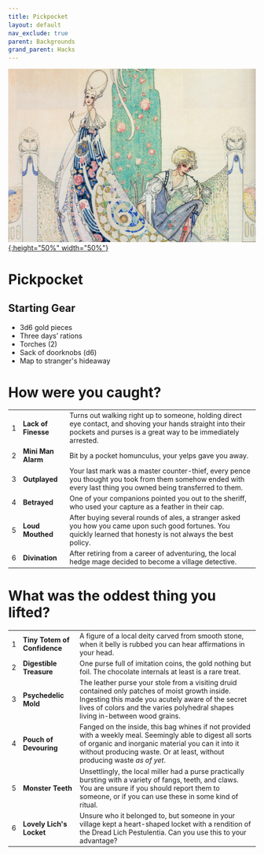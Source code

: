 ```yaml
---
title: Pickpocket
layout: default
nav_exclude: true
parent: Backgrounds
grand_parent: Hacks
---
```


[![Alt text](/img/backgrounds/pickpocket.jpg "East of the Sun and West of the Moon, illustrated by Kay Nielsen"){:height="50%" width="50%"}](/img/backgrounds/pickpocket.jpg)

# Pickpocket

## Starting Gear

- 3d6 gold pieces
- Three days’ rations
- Torches (2)
- Sack of doorknobs (d6)
- Map to stranger's hideaway

# How were you caught?

|      |                     |                                                              |
| ---- | ------------------- | ------------------------------------------------------------ |
| 1    | **Lack of Finesse** | Turns out walking right up to someone, holding direct eye contact, and shoving your hands straight into their pockets and purses is a great way to be immediately arrested. |
| 2    | **Mini Man Alarm**  | Bit by a pocket homunculus, your yelps gave you away.        |
| 3    | **Outplayed**       | Your last mark was a master counter-thief, every pence you thought you took from them somehow ended with every last thing you owned being transferred to them. |
| 4    | **Betrayed**        | One of your companions pointed you out to the sheriff, who used your capture as a feather in their cap. |
| 5    | **Loud Mouthed**    | After buying several rounds of ales, a stranger asked you how you came upon such good fortunes. You quickly learned that honesty is not always the best policy. |
| 6    | **Divination**      | After retiring from a career of adventuring, the local hedge mage decided to become a village detective. |

# What was the oddest thing you lifted?

|      |                              |                                                              |
| ---- | ---------------------------- | ------------------------------------------------------------ |
| 1    | **Tiny Totem of Confidence** | A figure of a local deity carved from smooth stone, when it belly is rubbed you can hear affirmations in your head. |
| 2    | **Digestible Treasure**      | One purse full of imitation coins, the gold nothing but foil. The chocolate internals at least is a rare treat. |
| 3    | **Psychedelic Mold**         | The leather purse your stole from a visiting druid contained only patches of moist growth inside. Ingesting this made you acutely aware of the secret lives of colors and the varies polyhedral shapes living in-between wood grains. |
| 4    | **Pouch of Devouring**       | Fanged on the inside, this bag whines if not provided with a weekly meal. Seemingly able to digest all sorts of organic and inorganic material you can it into it without producing waste. Or at least, without producing waste _as of yet_. |
| 5    | **Monster Teeth**            | Unsettlingly, the local miller had a purse practically bursting with a variety of fangs, teeth, and claws. You are unsure if you should report them to someone, or if you can use these in some kind of ritual. |
| 6    | **Lovely Lich's Locket**     | Unsure who it belonged to, but someone in your village kept a heart-shaped locket with a rendition of the Dread Lich Pestulentia. Can you use this to your advantage? |
